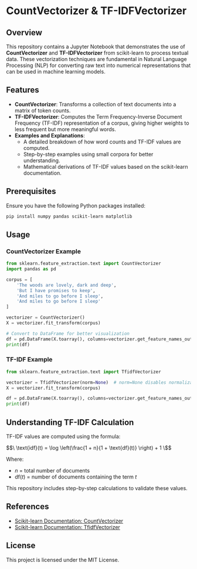 # CountVectorizer & TF-IDFVectorizer

## Overview
This repository contains a Jupyter Notebook that demonstrates the use of **CountVectorizer** and **TF-IDFVectorizer** from scikit-learn to process textual data. These vectorization techniques are fundamental in Natural Language Processing (NLP) for converting raw text into numerical representations that can be used in machine learning models.

## Features
- **CountVectorizer**: Transforms a collection of text documents into a matrix of token counts.
- **TF-IDFVectorizer**: Computes the Term Frequency-Inverse Document Frequency (TF-IDF) representation of a corpus, giving higher weights to less frequent but more meaningful words.
- **Examples and Explanations**:
  - A detailed breakdown of how word counts and TF-IDF values are computed.
  - Step-by-step examples using small corpora for better understanding.
  - Mathematical derivations of TF-IDF values based on the scikit-learn documentation.

## Prerequisites
Ensure you have the following Python packages installed:

```bash
pip install numpy pandas scikit-learn matplotlib
```

## Usage
### CountVectorizer Example

```python
from sklearn.feature_extraction.text import CountVectorizer
import pandas as pd

corpus = [
    'The woods are lovely, dark and deep',  
    'But I have promises to keep',   
    'And miles to go before I sleep',   
    'And miles to go before I sleep'
]

vectorizer = CountVectorizer()
X = vectorizer.fit_transform(corpus)

# Convert to DataFrame for better visualization
df = pd.DataFrame(X.toarray(), columns=vectorizer.get_feature_names_out())
print(df)
```

### TF-IDF Example

```python
from sklearn.feature_extraction.text import TfidfVectorizer

vectorizer = TfidfVectorizer(norm=None)  # norm=None disables normalization
X = vectorizer.fit_transform(corpus)

df = pd.DataFrame(X.toarray(), columns=vectorizer.get_feature_names_out())
print(df)
```

## Understanding TF-IDF Calculation
TF-IDF values are computed using the formula:

$$\ \text{idf}(t) = \log \left(\frac{1 + n}{1 + \text{df}(t)} \right) + 1 \$$

Where:
- $n$ = total number of documents
- $\text{df}(t)$ = number of documents containing the term $t$

This repository includes step-by-step calculations to validate these values.

## References
- [Scikit-learn Documentation: CountVectorizer](https://scikit-learn.org/stable/modules/generated/sklearn.feature_extraction.text.CountVectorizer.html)
- [Scikit-learn Documentation: TfidfVectorizer](https://scikit-learn.org/stable/modules/generated/sklearn.feature_extraction.text.TfidfVectorizer.html)

## License
This project is licensed under the MIT License.

